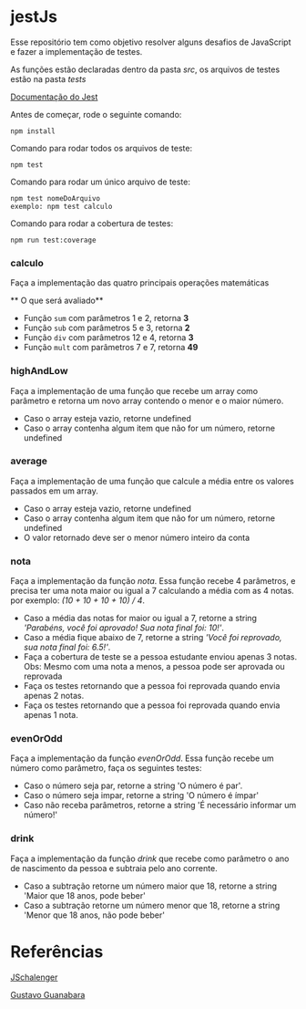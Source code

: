 # jestJs

Esse repositório tem como objetivo resolver alguns desafios de JavaScript e fazer a implementação de testes.

As funções estão declaradas dentro da pasta _src_, os arquivos de testes estão na pasta _tests_

[Documentação do Jest](https://jestjs.io/docs/getting-started)

Antes de começar, rode o seguinte comando:

    npm install

Comando para rodar todos os arquivos de teste:

    npm test

Comando para rodar um único arquivo de teste:

    npm test nomeDoArquivo
    exemplo: npm test calculo

Comando para rodar a cobertura de testes:

    npm run test:coverage

### calculo

Faça a implementação das quatro principais operações matemáticas

** O que será avaliado**

- Função `sum` com parâmetros 1 e 2, retorna **3**
- Função `sub` com parâmetros 5 e 3, retorna **2**
- Função `div` com parâmetros 12 e 4, retorna **3**
- Função `mult` com parâmetros 7 e 7, retorna **49**

### highAndLow

Faça a implementação de uma função que recebe um array como parâmetro e retorna um novo array contendo o menor e o maior número.

- Caso o array esteja vazio, retorne undefined
- Caso o array contenha algum item que não for um número, retorne undefined

### average

Faça a implementação de uma função que calcule a média entre os valores passados em um array.

- Caso o array esteja vazio, retorne undefined
- Caso o array contenha algum item que não for um número, retorne undefined
- O valor retornado deve ser o menor número inteiro da conta

### nota

Faça a implementação da função _nota_. Essa função recebe 4 parâmetros, e precisa ter uma nota maior ou igual a 7 calculando a média com as 4 notas. por exemplo: _(10 + 10 + 10 + 10) / 4_.

- Caso a média das notas for maior ou igual a 7, retorne a string _'Parabéns, você foi aprovado! Sua nota final foi: 10!'_.
- Caso a média fique abaixo de 7, retorne a string _'Você foi reprovado, sua nota final foi: 6.5!'_.
- Faça a cobertura de teste se a pessoa estudante enviou apenas 3 notas. Obs: Mesmo com uma nota a menos, a pessoa pode ser aprovada ou reprovada
- Faça os testes retornando que a pessoa foi reprovada quando envia apenas 2 notas.
- Faça os testes retornando que a pessoa foi reprovada quando envia apenas 1 nota.

### evenOrOdd

Faça a implementação da função _evenOrOdd_. Essa função recebe um número como parâmetro, faça os seguintes testes:

- Caso o número seja par, retorne a string 'O número é par'.
- Caso o número seja impar, retorne a string 'O número é ímpar'
- Caso não receba parâmetros, retorne a string 'É necessário informar um número!'

### drink

Faça a implementação da função _drink_ que recebe como parâmetro o ano de nascimento da pessoa e subtraia pelo ano corrente.

- Caso a subtração retorne um número maior que 18, retorne a string 'Maior que 18 anos, pode beber'
- Caso a subtração retorne um número menor que 18, retorne a string 'Menor que 18 anos, não pode beber'

# Referências

[JSchalenger](https://www.jschallenger.com/javascript-basics/sum-two-numbers-javascript)

[Gustavo Guanabara](https://github.com/gustavoguanabara/javascript/blob/master/exercicios/ex011/media.js)
